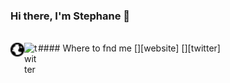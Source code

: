 ### Hi there, I'm Stephane 🙋

<br />
#### Where to fnd me
[<img align="left" alt="stephane.dev" width="22px" src="https://raw.githubusercontent.com/iconic/open-iconic/master/svg/globe.svg" />][website]
[<img align="left" alt="twitter" width="22px" src="https://cdn.jsdelivr.net/npm/simple-icons@v3/icons/twitter.svg" />][twitter]

[website]: https://stephane.dev
[twitter]: https://twitter.com/skrc_
